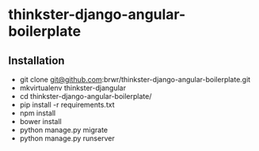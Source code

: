# thinkster-django-angular-boilerplate

## Installation

* git clone git@github.com:brwr/thinkster-django-angular-boilerplate.git
* mkvirtualenv thinkster-djangular
* cd thinkster-django-angular-boilerplate/
* pip install -r requirements.txt
* npm install
* bower install
* python manage.py migrate
* python manage.py runserver
